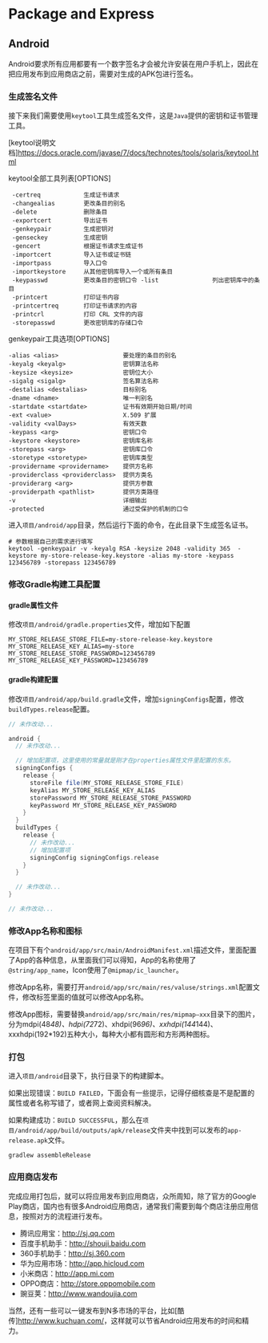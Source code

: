 # Package and Express

## Android

Android要求所有应用都要有一个数字签名才会被允许安装在用户手机上，因此在把应用发布到应用商店之前，需要对生成的APK包进行签名。

### 生成签名文件

接下来我们需要使用`keytool`工具生成签名文件，这是`Java`提供的密钥和证书管理工具。

[keytool说明文档]<https://docs.oracle.com/javase/7/docs/technotes/tools/solaris/keytool.html>

keytool全部工具列表[OPTIONS]

```
 -certreq            生成证书请求
 -changealias        更改条目的别名
 -delete             删除条目
 -exportcert         导出证书
 -genkeypair         生成密钥对
 -genseckey          生成密钥
 -gencert            根据证书请求生成证书
 -importcert         导入证书或证书链
 -importpass         导入口令
 -importkeystore     从其他密钥库导入一个或所有条目
 -keypasswd          更改条目的密钥口令 -list               列出密钥库中的条目
 -printcert          打印证书内容
 -printcertreq       打印证书请求的内容
 -printcrl           打印 CRL 文件的内容
 -storepasswd        更改密钥库的存储口令
```

genkeypair工具选项[OPTIONS]

```
-alias <alias>                  要处理的条目的别名
-keyalg <keyalg>                密钥算法名称
-keysize <keysize>              密钥位大小
-sigalg <sigalg>                签名算法名称
-destalias <destalias>          目标别名
-dname <dname>                  唯一判别名
-startdate <startdate>          证书有效期开始日期/时间
-ext <value>                    X.509 扩展
-validity <valDays>             有效天数
-keypass <arg>                  密钥口令
-keystore <keystore>            密钥库名称
-storepass <arg>                密钥库口令
-storetype <storetype>          密钥库类型
-providername <providername>    提供方名称
-providerclass <providerclass>  提供方类名
-providerarg <arg>              提供方参数
-providerpath <pathlist>        提供方类路径
-v                              详细输出
-protected                      通过受保护的机制的口令
```

进入`项目/android/app`目录，然后运行下面的命令，在此目录下生成签名证书。

```shell
# 参数根据自己的需求进行填写
keytool -genkeypair -v -keyalg RSA -keysize 2048 -validity 365  -keystore my-store-release-key.keystore -alias my-store -keypass 123456789 -storepass 123456789
```

### 修改Gradle构建工具配置

#### gradle属性文件

修改`项目/android/gradle.properties`文件，增加如下配置

```properties
MY_STORE_RELEASE_STORE_FILE=my-store-release-key.keystore
MY_STORE_RELEASE_KEY_ALIAS=my-store
MY_STORE_RELEASE_STORE_PASSWORD=123456789
MY_STORE_RELEASE_KEY_PASSWORD=123456789
```

#### gradle构建配置

修改`项目/android/app/build.gradle`文件，增加`signingConfigs`配置，修改`buildTypes.release`配置。

```gradle
// 未作改动...

android {
  // 未作改动...

  // 增加配置项，这里使用的常量就是刚才在properties属性文件里配置的东东。
  signingConfigs {
    release {
      storeFile file(MY_STORE_RELEASE_STORE_FILE)
      keyAlias MY_STORE_RELEASE_KEY_ALIAS
      storePassword MY_STORE_RELEASE_STORE_PASSWORD
      keyPassword MY_STORE_RELEASE_KEY_PASSWORD
    }
  }
  buildTypes { 
    release {
      // 未作改动...
      // 增加配置项
      signingConfig signingConfigs.release 
    }
  }

  // 未作改动...
}

// 未作改动...
```

### 修改App名称和图标

在项目下有个`android/app/src/main/AndroidManifest.xml`描述文件，里面配置了App的各种信息，从里面我们可以得知，App的名称使用了`@string/app_name`，Icon使用了`@mipmap/ic_launcher`。

修改App名称，需要打开`android/app/src/main/res/valuse/strings.xml`配置文件，修改标签里面的值就可以修改App名称。

修改App图标，需要替换`android/app/src/main/res/mipmap–xxx`目录下的图片，分为mdpi(48*48)、hdpi(72*72)、xhdpi(96*96)、xxhdpi(144*144)、xxxhdpi(192*192)五种大小，每种大小都有圆形和方形两种图标。

### 打包

进入`项目/android`目录下，执行目录下的构建脚本。

如果出现错误：`BUILD FAILED`，下面会有一些提示，记得仔细核查是不是配置的属性或者名称写错了，或者网上查阅资料解决。

如果构建成功：`BUILD SUCCESSFUL`，那么在`项目/android/app/build/outputs/apk/release`文件夹中找到可以发布的`app-release.apk`文件。

```shell
gradlew assembleRelease
```

### 应用商店发布

完成应用打包后，就可以将应用发布到应用商店，众所周知，除了官方的Google Play商店，国内也有很多Android应用商店，通常我们需要到每个商店注册应用信息，按照对方的流程进行发布。

- 腾讯应用宝：http://sj.qq.com
- 百度手机助手：http://shouji.baidu.com
- 360手机助手：http://sj.360.com
- 华为应用市场：http://app.hicloud.com
- 小米商店：http://app.mi.com
- OPPO商店：http://store.oppomobile.com
- 豌豆荚：http://www.wandoujia.com

当然，还有一些可以一键发布到N多市场的平台，比如[酷传]<http://www.kuchuan.com/>，这样就可以节省Android应用发布的时间和精力。
